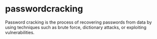 # passwordcracking
Password cracking is the process of recovering passwords from data by using techniques such as brute force, dictionary attacks, or exploiting vulnerabilities.
